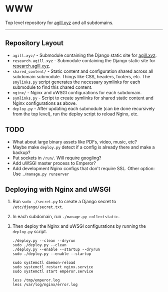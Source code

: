 # WWW

Top level repository for [agill.xyz](https://agill.xyz) and all subdomains.

---

## Repository Layout

* `agill.xyz/` - Submodule containing the Django static site for [agill.xyz](https://agill.xyz).
* `research.agill.xyz` - Submodule containing the Django static site for [research.agill.xyz](https://research.agill.xyz).
* `shared_content/` - Static content and configuration shared across all subdomain submodule. Things like CSS, headers, footers, etc. The `smylinks.py` script generates the necessary symlinks for each submodule to find this chared content.
* `nginx/` - Nginx and uWSGI configurations for each subdomain.
* `symlinks.py` - Script to create symlinks for shared static content and Nginx configurations as above.
* `deploy.py` - After updating each submodule (can be done recursively from the top level), run the deploy script to reload Nginx, etc.

## TODO

* What about large binary assets like PDFs, video, music, etc?
* Maybe make `deploy.py` detect if a config is already there and make a backup?
* Put sockets in `/run/`. Will require googling?
* Add uWSGI master process to Emperor?
* Add development Nginx configs that don't require SSL. Other option: Use `./manage.py runserver`

## Deploying with Nginx and uWSGI

1. Run `sudo ./secret.py` to create a Django secret to `/etc/django/secret.txt`.
2. In each subdomain, run `./manage.py collectstatic`.
3. Then deploy the Nginx and uWSGI configurations by running the `deploy.py` script.

    ```shell
    ./deploy.py --clean --dryrun
    sudo ./deploy.py --clean
    ./deploy.py --enable --startup --dryrun
    sudo ./deploy.py --enable --startup

    sudo systemctl daemon-reload
    sudo systemctl restart nginx.service
    sudo systemctl start emperor.service

    less /tmp/emperor.log
    less /var/log/nginx/error.log
    ```
